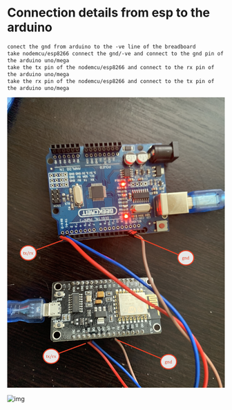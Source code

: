 
# Connection details from esp to the arduino 
```
conect the gnd from arduino to the -ve line of the breadboard 
take nodemcu/esp8266 connect the gnd/-ve and connect to the gnd pin of the arduino uno/mega
take the tx pin of the nodemcu/esp8266 and connect to the rx pin of the arduino uno/mega
take the rx pin of the nodemcu/esp8266 and connect to the tx pin of the arduino uno/mega

```

![img](../image/con.JPG)

![img](../image/esp-mega-conn.JPG)